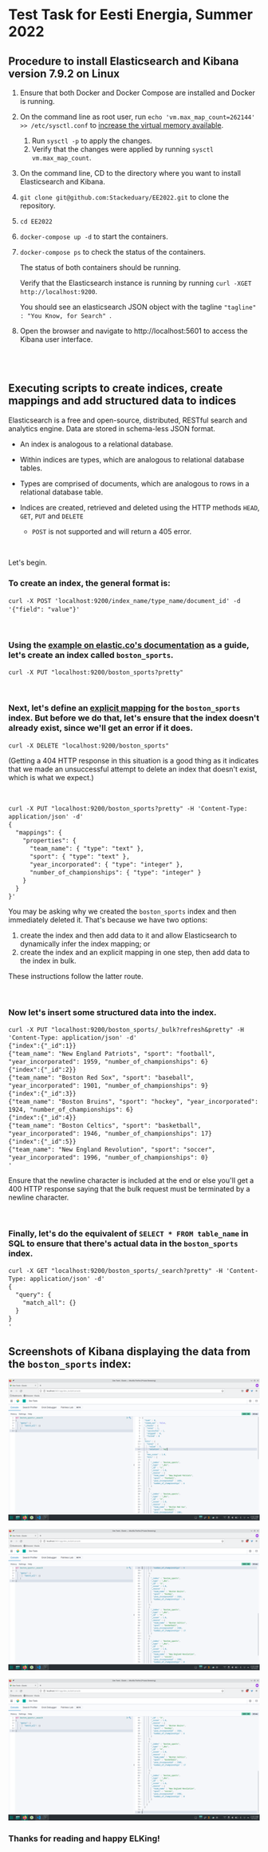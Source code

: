 # Test Task for Eesti Energia, Summer 2022

## Procedure to install Elasticsearch and Kibana version 7.9.2 on Linux

1. Ensure that both Docker and Docker Compose are installed and Docker is running.

2. On the command line as root user, run `echo 'vm.max_map_count=262144' >> /etc/sysctl.conf` to [increase the virtual memory available](https://www.elastic.co/guide/en/elasticsearch/reference/current/vm-max-map-count.html).
    1. Run `sysctl -p` to apply the changes.
    2. Verify that the changes were applied by running `sysctl vm.max_map_count`.

3. On the command line, CD to the directory where you want to install Elasticsearch and Kibana.

4. `git clone git@github.com:Stackeduary/EE2022.git` to clone the repository.

5. `cd EE2022`

6. `docker-compose up -d` to start the containers.

7. `docker-compose ps` to check the status of the containers.
    
    The status of both containers should be running. 
    
    Verify that the Elasticsearch instance is running by running `curl -XGET http://localhost:9200`. 
    
    You should see an elasticsearch JSON object with the tagline `"tagline" : "You Know, for Search"
`.

8. Open the browser and navigate to http://localhost:5601 to access the Kibana user interface.

<br>
<br>

## Executing scripts to create indices, create mappings and add structured data to indices

Elasticsearch is a free and open-source, distributed, RESTful search and analytics engine. Data are stored in schema-less JSON format.

- An index is analogous to a relational database.

- Within indices are types, which are analogous to relational database tables.

- Types are comprised of documents, which are analogous to rows in a relational database table.

- Indices are created, retrieved and deleted using the HTTP methods `HEAD`, `GET`, `PUT` and `DELETE` 

  - `POST` is not supported and will return a 405 error.

<br>

Let's begin.

### To create an index, the general format is:

`curl -X POST 'localhost:9200/index_name/type_name/document_id' -d '{"field": "value"}'`

<br>

### Using the [example on elastic.co's documentation](https://www.elastic.co/guide/en/elasticsearch/painless/current/painless-walkthrough.html) as a guide, let's create an index called `boston_sports`.

```
curl -X PUT "localhost:9200/boston_sports?pretty"
```

<br>

### Next, let's define an [explicit mapping](https://www.elastic.co/guide/en/elasticsearch/reference/current/mapping.html) for the `boston_sports` index. But before we do that, let's ensure that the index doesn't already exist, since we'll get an error if it does.

```
curl -X DELETE "localhost:9200/boston_sports"
```


(Getting a 404 HTTP response in this situation is a good thing as it indicates that we made an unsuccessful attempt to delete an index that doesn't exist, which is what we expect.)

<br>

```
curl -X PUT "localhost:9200/boston_sports?pretty" -H 'Content-Type: application/json' -d'
{
  "mappings": {
    "properties": {
      "team_name": { "type": "text" },  
      "sport": { "type": "text" }, 
      "year_incorporated": { "type": "integer" },
      "number_of_championships": { "type": "integer" }
    }
  }
}'
```

You may be asking why we created the `boston_sports` index and then immediately deleted it. That's because we have two options: 
1. create the index and then add data to it and allow Elasticsearch to dynamically infer the index mapping; or 
2. create the index and an explicit mapping in one step, then add data to the index in bulk. 

These instructions follow the latter route.

<br>

### Now let's insert some structured data into the index.

```
curl -X PUT "localhost:9200/boston_sports/_bulk?refresh&pretty" -H 'Content-Type: application/json' -d'
{"index":{"_id":1}}
{"team_name": "New England Patriots", "sport": "football", "year_incorporated": 1959, "number_of_championships": 6}
{"index":{"_id":2}}
{"team_name": "Boston Red Sox", "sport": "baseball", "year_incorporated": 1901, "number_of_championships": 9}
{"index":{"_id":3}}
{"team_name": "Boston Bruins", "sport": "hockey", "year_incorporated": 1924, "number_of_championships": 6}
{"index":{"_id":4}}
{"team_name": "Boston Celtics", "sport": "basketball", "year_incorporated": 1946, "number_of_championships": 17}
{"index":{"_id":5}}
{"team_name": "New England Revolution", "sport": "soccer", "year_incorporated": 1996, "number_of_championships": 0}
'  

```
Ensure that the newline character is included at the end or else you'll get a 400 HTTP response saying that the bulk request must be terminated by a newline character.

<br>

### Finally, let's do the equivalent of `SELECT * FROM table_name` in SQL to ensure that there's actual data in the `boston_sports` index.

```
curl -X GET "localhost:9200/boston_sports/_search?pretty" -H 'Content-Type: application/json' -d'
{
  "query": {
    "match_all": {}
  }
}
'
```

## Screenshots of Kibana displaying the data from the `boston_sports` index:

![screenshot 1](./screenshots/Kibana_Boston_sports_screenshot_1.png)

![screenshot 2](./screenshots/Kibana_Boston_sports_screenshot_2.png)

![screenshot 3](./screenshots/Kibana_Boston_sports_screenshot_3.png)

### Thanks for reading and happy ELKing!